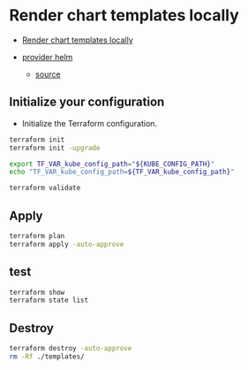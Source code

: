 # Render chart templates locally

- [Render chart templates locally](https://registry.terraform.io/providers/hashicorp/helm/latest/docs/data-sources/template)

- [provider helm](https://registry.terraform.io/providers/hashicorp/helm/latest)
  - [source](https://github.com/hashicorp/terraform-provider-helm)


## Initialize your configuration

- Initialize the Terraform configuration.

```sh
terraform init
terraform init -upgrade

export TF_VAR_kube_config_path="${KUBE_CONFIG_PATH}"
echo "TF_VAR_kube_config_path=${TF_VAR_kube_config_path}"

terraform validate
```

## Apply

```sh
terraform plan
terraform apply -auto-approve
```

## test

```sh
terraform show
terraform state list
```

## Destroy

```sh
terraform destroy -auto-approve
rm -Rf ./templates/
```
